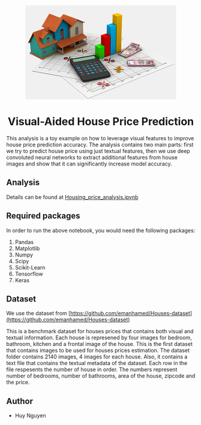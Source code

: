 <p align="center"><img src="images/house.png"></p>

<h1 align="center">Visual-Aided House Price Prediction</h1>

This analysis is a toy example on how to leverage visual features to improve house price prediction accuracy. The analysis contains two main parts: first we try to predict house price using just textual features, then we use deep convoluted neural networks to extract additional features from house images and show that it can significantly increase model accuracy.

## Analysis

Details can be found at [Housing_price_analysis.ipynb](Housing_price_analysis.ipynb)

## Required packages

In order to run the above notebook, you would need the following packages:

1. Pandas
2. Matplotlib
3. Numpy
4. Scipy
5. Scikit-Learn
6. Tensorflow
7. Keras

## Dataset

We use the dataset from [https://github.com/emanhamed/Houses-dataset](https://github.com/emanhamed/Houses-dataset)

This is a benchmark dataset for houses prices that contains both visual and textual information. Each house is represened by four images for bedroom, bathroom, kitchen and a frontal image of the house. This is the first dataset that contains images to be used for houses prices estimation. The dataset folder contains 2140 images, 4 images for each house. Also, it contains a text file that contains the textual metadata of the dataset. Each row in the file respesents the number of house in order. The numbers represent number of bedrooms, number of bathrooms, area of the house, zipcode and the price.

## Author

* Huy Nguyen
